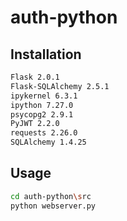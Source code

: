 # auth-python

## Installation

```bash
Flask 2.0.1
Flask-SQLAlchemy 2.5.1
ipykernel 6.3.1
ipython 7.27.0
psycopg2 2.9.1
PyJWT 2.2.0
requests 2.26.0
SQLAlchemy 1.4.25

```

## Usage


```bash
cd auth-python\src
python webserver.py
```


